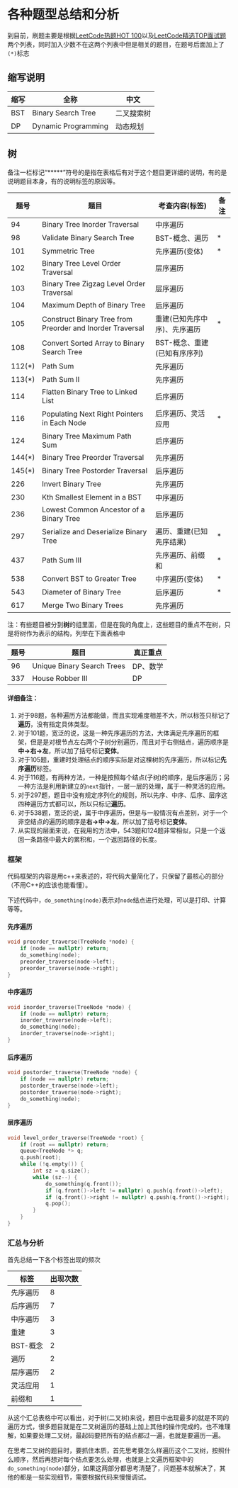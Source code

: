 # 各种题型总结和分析

到目前，刷题主要是根据[LeetCode热题HOT 100](https://leetcode-cn.com/problemset/all/?listId=2cktkvj)以及[LeetCode精选TOP面试题](https://leetcode-cn.com/problemset/all/?listId=2ckc81c)两个列表，同时加入少数不在这两个列表中但是相关的题目，在题号后面加上了`(*)`标志

## 缩写说明

| 缩写 | 全称                | 中文       |
| ---- | ------------------- | ---------- |
| BST  | Binary Search Tree  | 二叉搜索树 |
| DP   | Dynamic Programming | 动态规划   |

## 树

备注一栏标记“*****”符号的是指在表格后有对于这个题目更详细的说明，有的是说明题目本身，有的说明标签的原因等。

| 题号   | 题目                                                      | 考查内容(标签)               | 备注 |
| ------ | --------------------------------------------------------- | ---------------------------- | ---- |
| 94     | Binary Tree Inorder Traversal                             | 中序遍历                     |      |
| 98     | Validate Binary Search Tree                               | BST-概念、遍历               | *    |
| 101    | Symmetric Tree                                            | 先序遍历(变体)               | *    |
| 102    | Binary Tree Level Order Traversal                         | 层序遍历                     |      |
| 103    | Binary Tree Zigzag Level Order Traversal                  | 层序遍历                     |      |
| 104    | Maximum Depth of Binary Tree                              | 后序遍历                     |      |
| 105    | Construct Binary Tree from Preorder and Inorder Traversal | 重建(已知先序中序)、先序遍历 | *    |
| 108    | Convert Sorted Array to Binary Search Tree                | BST-概念、重建(已知有序序列) |      |
| 112(*) | Path Sum                                                  | 先序遍历                     |      |
| 113(*) | Path Sum II                                               | 先序遍历                     |      |
| 114    | Flatten Binary Tree to Linked List                        | 后序遍历                     |      |
| 116    | Populating Next Right Pointers in Each Node               | 后序遍历、灵活应用           | *    |
| 124    | Binary Tree Maximum Path Sum                              | 后序遍历                     |      |
| 144(*) | Binary Tree Preorder Traversal                            | 先序遍历                     |      |
| 145(*) | Binary Tree Postorder Traversal                           | 后序遍历                     |      |
| 226    | Invert Binary Tree                                        | 先序遍历                     |      |
| 230    | Kth Smallest Element in a BST                             | 中序遍历                     |      |
| 236    | Lowest Common Ancestor of a Binary Tree                   | 后序遍历                     |      |
| 297    | Serialize and Deserialize Binary Tree                     | 遍历、重建(已知先序结果)     | *    |
| 437    | Path Sum III                                              | 先序遍历、前缀和             | *    |
| 538    | Convert BST to Greater Tree                               | 中序遍历(变体)               | *    |
| 543    | Diameter of Binary Tree                                   | 后序遍历                     | *    |
| 617    | Merge Two Binary Trees                                    | 先序遍历                     |      |

注：有些题目被分到**树**的组里面，但是在我的角度上，这些题目的重点不在树，只是将树作为表示的结构，列举在下面表格中

| 题号 | 题目                       | 真正重点 |
| ---- | -------------------------- | -------- |
| 96   | Unique Binary Search Trees | DP、数学 |
| 337  | House Robber III           | DP       |

#### 详细备注：

1. 对于98题，各种遍历方法都能做，而且实现难度相差不大，所以标签只标记了**遍历**，没有指定具体类型。
2. 对于101题，宽泛的说，这是一种先序遍历的方法，大体满足先序遍历的框架，但是是对根节点左右两个子树分别遍历，而且对于右侧结点，遍历顺序是**中→右→左**，所以加了括号标记**变体**。
3. 对于105题，重建时处理结点的顺序实际是对这棵树的先序遍历，所以标记**先序遍历**标签。
4. 对于116题，有两种方法，一种是按照每个结点(子树)的顺序，是后序遍历；另一种方法是利用新建立的`next`指针，一层一层的处理，属于一种灵活的应用。
5. 对于297题，题目中没有规定序列化的规则，所以先序、中序、后序、层序这四种遍历方式都可以，所以只标记**遍历**。
6. 对于538题，宽泛的说，属于中序遍历，但是与一般情况有点差别，对于一个非空结点的遍历的顺序是**右→中→左**，所以加了括号标记**变体**。
7. 从实现的层面来说，在我用的方法中，543题和124题非常相似，只是一个返回一条路径中最大的累积和，一个返回路径的长度。

### 框架

代码框架的内容是用c++来表述的，将代码大量简化了，只保留了最核心的部分（不用C++的应该也能看懂）。

下述代码中，`do_something(node)`表示对`node`结点进行处理，可以是打印、计算等等。

#### 先序遍历

```c++
void preorder_traverse(TreeNode *node) {
    if (node == nullptr) return;
    do_something(node);
    preorder_traverse(node->left);
    preorder_traverse(node->right);
}
```

#### 中序遍历

```c++
void inorder_traverse(TreeNode *node) {
    if (node == nullptr) return;
    inorder_traverse(node->left);
    do_something(node);
    inorder_traverse(node->right);
}
```

#### 后序遍历

```c++
void postorder_traverse(TreeNode *node) {
    if (node == nullptr) return;
    postorder_traverse(node->left);
    postorder_traverse(node->right);
    do_something(node);
}
```

#### 层序遍历

```c++
void level_order_traverse(TreeNode *root) {
    if (root == nullptr) return;
    queue<TreeNode *> q;
    q.push(root);
    while (!q.empty()) {
        int sz = q.size();
        while (sz--) {
            do_something(q.front());
            if (q.front()->left != nullptr) q.push(q.front()->left);
            if (q.front()->right != nullptr) q.push(q.front()->right);
            q.pop();
        }
    }
}
```

### 汇总与分析

首先总结一下各个标签出现的频次

| 标签     | 出现次数 |
| -------- | -------- |
| 先序遍历 | 8        |
| 后序遍历 | 7        |
| 中序遍历 | 3        |
| 重建     | 3        |
| BST-概念 | 2        |
| 遍历     | 2        |
| 层序遍历 | 2        |
| 灵活应用 | 1        |
| 前缀和   | 1        |

从这个汇总表格中可以看出，对于树(二叉树)来说，题目中出现最多的就是不同的遍历方式，很多题目就是在二叉树遍历的基础上加上其他的操作完成的。也不难理解，如果要处理二叉树，最起码要把所有的结点都过一遍，也就是要遍历一遍。

在思考二叉树的题目时，要抓住本质，首先思考要怎么样遍历这个二叉树，按照什么顺序，然后再想对每个结点要怎么处理，也就是上文遍历框架中的`do_something(node)`部分，如果这两部分都思考清楚了，问题基本就解决了，其他的都是一些实现细节，需要根据代码来慢慢调试。

